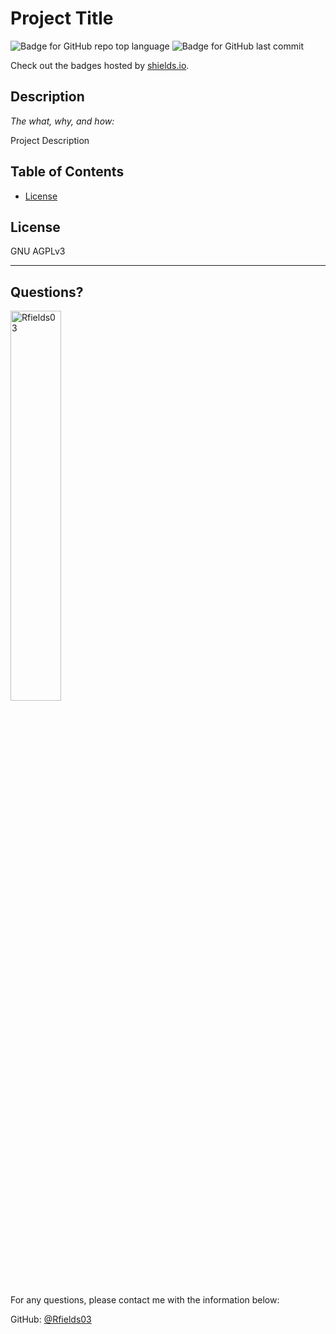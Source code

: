 # Project Title

  ![Badge for GitHub repo top language](https://img.shields.io/github/languages/top/Rfields03/readme-generator?style=flat&logo=appveyor) ![Badge for GitHub last commit](https://img.shields.io/github/last-commit/Rfields03/readme-generator?style=flat&logo=appveyor)
  
  Check out the badges hosted by [shields.io](https://shields.io/).
  
  
  ## Description 
  
  *The what, why, and how:* 
  
  Project Description

  ## Table of Contents
  * [License](#license)
  
  ## License
  
  GNU AGPLv3
  
  ---
  
  ## Questions?

  <img src="https://avatars.githubusercontent.com/u/91217452?v=4" alt="Rfields03" width="40%" />
  
  For any questions, please contact me with the information below:
 
  GitHub: [@Rfields03](https://api.github.com/users/Rfields03)
  